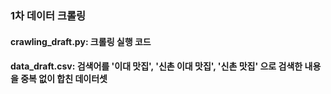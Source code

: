 ### 1차 데이터 크롤링

#### crawling_draft.py: 크롤링 실행 코드
#### data_draft.csv: 검색어를 '이대 맛집', '신촌 이대 맛집', '신촌 맛집' 으로 검색한 내용을 중복 없이 합친 데이터셋
